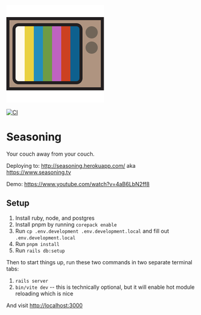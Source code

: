![tv set logo](logo.png)

[![CI](https://github.com/maxjacobson/seasoning/actions/workflows/ci.yml/badge.svg)](https://github.com/maxjacobson/seasoning/actions/workflows/ci.yml)

# Seasoning

Your couch away from your couch.

Deploying to: <http://seasoning.herokuapp.com/> aka <https://www.seasoning.tv>

Demo: <https://www.youtube.com/watch?v=4aB6LbN2ff8>

## Setup

1. Install ruby, node, and postgres
1. Install pnpm by running `corepack enable`
1. Run `cp .env.development .env.development.local` and fill out `.env.development.local`
1. Run `pnpm install`
1. Run `rails db:setup`

Then to start things up, run these two commands in two separate terminal tabs:

1. `rails server`
1. `bin/vite dev` -- this is technically optional, but it will enable hot module reloading which is nice

And visit <http://localhost:3000>
